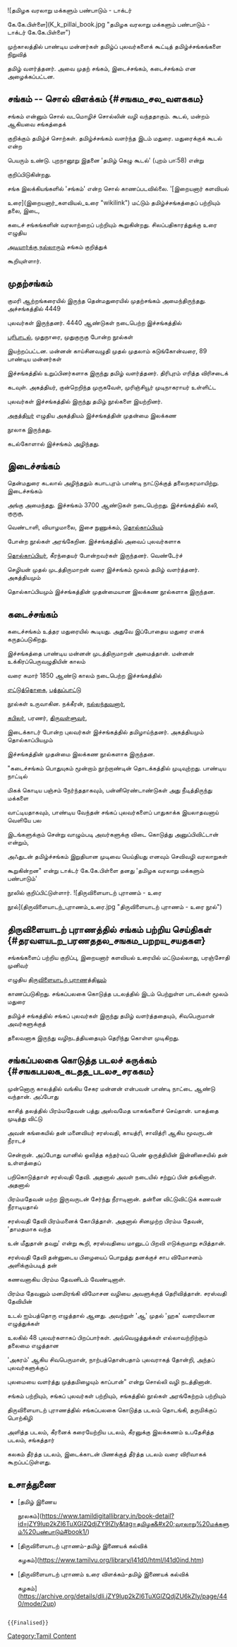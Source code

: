 ![தமிழக வரலாறு மக்களும் பண்பாடும் - டாக்டர்
கே.கே.பிள்ளை](K_k_pillai_book.jpg "தமிழக வரலாறு மக்களும் பண்பாடும் - டாக்டர் கே.கே.பிள்ளை")
முற்காலத்தில் பாண்டிய மன்னர்கள் தமிழ்ப் புலவர்களைக் கூட்டித் தமிழ்ச்சங்கங்களை நிறுவித்
தமிழ் வளர்த்தனர். அவை முதற் சங்கம், இடைச்சங்கம், கடைச்சங்கம் என அழைக்கப்பட்டன.

## சங்கம் -- சொல் விளக்கம் {#சஙகம_சல_வளககம}

சங்கம் என்னும் சொல் வடமொழிச் சொல்லின் வழி வந்ததாகும். கூடல், மன்றம் ஆகியவை சங்கத்தைக்
குறிக்கும் தமிழ்ச் சொற்கள். தமிழ்ச்சங்கம் வளர்ந்த இடம் மதுரை. மதுரைக்குக் கூடல் என்ற
பெயரும் உண்டு. புறநானூறு இதனை \'தமிழ் கெழு கூடல்' (புறம் பா:58) என்று
குறிப்பிடுகின்றது.

சங்க இலக்கியங்களில் \'சங்கம்' என்ற சொல் காணப்படவில்லை. \'[இறையனார் களவியல்
உரை](இறையனார்_களவியல்_உரை "wikilink") மட்டும் தமிழ்ச்சங்கத்தைப் பற்றியும் தலை, இடை,
கடைச் சங்கங்களின் வரலாற்றைப் பற்றியும் கூறுகின்றது. சிலப்பதிகாரத்துக்கு உரை எழுதிய
[அடியார்க்கு நல்லாரும்](அடியார்க்கு_நல்லார் "wikilink") சங்கம் குறித்துக்
கூறியுள்ளார்.

## முதற்சங்கம்

குமரி ஆற்றங்கரையில் இருந்த தென்மதுரையில் முதற்சங்கம் அமைந்திருந்தது. அச்சங்கத்தில் 4449
புலவர்கள் இருந்தனர். 4440 ஆண்டுகள் நடைபெற்ற இச்சங்கத்தில்
[பரிபாடல்](பரிபாடல் "wikilink"), முதுநாரை, முதுகுருகு போன்ற நூல்கள்
இயற்றப்பட்டன. மன்னன் காய்சினவழுதி முதல் முதலாம் கடுங்கோன்வரை, 89 பாண்டிய மன்னர்கள்
இச்சங்கத்தில் உறுப்பினர்களாக இருந்து தமிழ் வளர்த்தனர். திரிபுரம் எரித்த விரிசடைக்
கடவுள். அகத்தியர், குன்றெறிந்த முருகவேள், முரிஞ்சியூர் முடிநாகராயர் உள்ளிட்ட
புலவர்கள் இச்சங்கத்தில் இருந்து தமிழ் நூல்களை இயற்றினர்.
[அகத்தியர்](அகத்தியர் "wikilink") எழுதிய அகத்தியம் இச்சங்கத்தின் முதன்மை இலக்கண
நூலாக இருந்தது.

கடல்கோளால் இச்சங்கம் அழிந்தது.

## இடைச்சங்கம்

தென்மதுரை கடலால் அழிந்ததும் கபாடபுரம் பாண்டி நாட்டுக்குத் தலைநகரமாயிற்று. இடைச்சங்கம்
அங்கு அமைந்தது. இச்சங்கம் 3700 ஆண்டுகள் நடைபெற்றது. இச்சங்கத்தில் கலி, குருகு,
வெண்டாளி, வியாழமாலை, இசை நுணுக்கம், [தொல்காப்பியம்](தொல்காப்பியம் "wikilink")
போன்ற நூல்கள் அரங்கேறின. இச்சங்கத்தில் அவைப் புலவர்களாக
[தொல்காப்பியர்](தொல்காப்பியர் "wikilink"), கீரந்தையர் போன்றவர்கள் இருந்தனர். வெண்டேர்ச்
செழியன் முதல் முடத்திருமாறன் வரை இச்சங்கம் மூலம் தமிழ் வளர்த்தனர். அகத்தியமும்
தொல்காப்பியமும் இச்சங்கத்தின் முதன்மையான இலக்கண நூல்களாக இருந்தன.

## கடைச்சங்கம்

கடைச்சங்கம் உத்தர மதுரையில் கூடியது. அதுவே இப்போதைய மதுரை எனக் கருதப்படுகிறது.
இச்சங்கத்தை பாண்டிய மன்னன் முடத்திருமாறன் அமைத்தான். மன்னன் உக்கிரப்பெருவழுதியின் காலம்
வரை சுமார் 1850 ஆண்டு காலம் நடைபெற்ற இச்சங்கத்தில்
[எட்டுத்தொகை](எட்டுத்தொகை "wikilink"), [பத்துப்பாட்டு](பத்துப்பாட்டு "wikilink")
நூல்கள் உருவாகின. நக்கீரன், [நல்லந்துவனார்](நல்லந்துவனார் "wikilink"),
[கபிலர்](கபிலர் "wikilink"), பரணர், [திருவள்ளுவர்](திருவள்ளுவர் "wikilink"),
இடைக்காடர் போன்ற புலவர்கள் இச்சங்கத்தில் தமிழாய்ந்தனர். அகத்தியமும் தொல்காப்பியமும்
இச்சங்கத்தின் முதன்மை இலக்கண நூல்களாக இருந்தன.

\"கடைச்சங்கம் பொதுயுகம் மூன்றாம் நூற்றாண்டின் தொடக்கத்தில் முடிவுற்றது. பாண்டிய நாட்டில்
மிகக் கொடிய பஞ்சம் நேர்ந்ததாகவும், பன்னிரெண்டாண்டுகள் அது நீடித்திருந்து மக்களை
வாட்டியதாகவும், பாண்டிய வேந்தன் சங்கப் புலவர்களைப் பாதுகாக்க இயலாதவனாய் வெளியே பல
இடங்களுக்கும் சென்று வாழும்படி அவர்களுக்கு விடை கொடுத்து அனுப்பிவிட்டான் என்றும்,
அஃதுடன் தமிழ்ச்சங்கம் இறுதியான முடிவை யெய்தியது எனவும் செவிவழி வரலாறுகள்
கூறுகின்றன\" என்று டாக்டர் கே.கே.பிள்ளை தனது 'தமிழக வரலாறு மக்களும் பண்பாடும்'
நூலில் குறிப்பிட்டுள்ளார். ![திருவிளையாடற் புராணம் - உரை
நூல்](திருவிளையாடற்_புராணம்_உரை.jpg "திருவிளையாடற் புராணம் - உரை நூல்")

## திருவிளையாடற் புராணத்தில் சங்கம் பற்றிய செய்திகள் {#தரவளயடற_பரணததல_சஙகம_பறறய_சயதகள}

சங்கங்களைப் பற்றிய குறிப்பு, இறையனார் களவியல் உரையில் மட்டுமல்லாது, பரஞ்சோதி முனிவர்
எழுதிய [திருவிளையாடற் புராணத்திலும்](திருவிளையாடற்_புராணம் "wikilink")
காணப்படுகிறது. சங்கப்பலகை கொடுத்த படலத்தில் இடம் பெற்றுள்ள பாடல்கள் மூலம் மதுரை
தமிழ்ச் சங்கத்தில் சங்கப் புலவர்கள் இருந்து தமிழ் வளர்த்ததையும், சிவபெருமான் அவர்களுக்குத்
தலைவனாக இருந்து வழிநடத்தியதையும் தெரிந்து கொள்ள முடிகிறது.

## சங்கப்பலகை கொடுத்த படலச் சுருக்கம் {#சஙகபபலக_கடதத_படலச_சரககம}

முன்னொரு காலத்தில் வங்கிய சேகர மன்னன் என்பவன் பாண்டி நாட்டை ஆண்டு வந்தான். அப்போது
காசித் தலத்தில் பிரம்மதேவன் பத்து அஸ்வமேத யாகங்களைச் செய்தான். யாகத்தை முடித்து விட்டு
அவன் கங்கையில் தன் மனைவியர் சரஸ்வதி, காயத்ரி, சாவித்ரி ஆகிய மூவருடன் நீராடச்
சென்றான். அப்போது வானில் ஒலித்த கந்தர்வப் பெண் ஒருத்தியின் இன்னிசையில் தன் உள்ளத்தைப்
பறிகொடுத்தாள் சரஸ்வதி தேவி. அதனால் அவள் நடையில் சற்றுப் பின் தங்கினாள். அதனால்
பிரம்மதேவன் மற்ற இருவருடன் சேர்ந்து நீராடினான். தன்னை விட்டுவிட்டுக் கணவன் நீராடியதால்
சரஸ்வதி தேவி பிரம்மனைக் கோபித்தாள். அதனால் சினமுற்ற பிரம்ம தேவன், \'தாமதமாக வந்த
உன் மீதுதான் தவறு' என்று கூறி, சரஸ்வதியை மானுடப் பிறவி எடுக்குமாறு சபித்தான்.

சரஸ்வதி தேவி தன்னுடைய பிழையைப் பொறுத்து தனக்குச் சாப விமோசனம் அளிக்கும்படித் தன்
கணவனாகிய பிரம்ம தேவனிடம் வேண்டினாள்.

பிரம்ம தேவனும் மனமிரங்கி விமோசன வழியை அவளுக்குத் தெரிவித்தான். சரஸ்வதி தேவியின்
உடல் ஐம்பத்தொரு எழுத்தால் ஆனது. அவற்றுள் \'ஆ' முதல் \'ஹக' வரையிலான எழுத்துக்கள்
உலகில் 48 புலவர்களாகப் பிறப்பார்கள். அவ்வெழுத்துக்கள் எல்லாவற்றிற்கும் தலைமை எழுத்தான
\'அகரம்' ஆகிய சிவபெருமான், நாற்பத்தொன்பதாம் புலவராகத் தோன்றி, அந்தப் புலவர்களுக்குப்
புலமையை வளர்த்து முத்தமிழையும் காப்பான்\" என்று சொல்லி வழி நடத்தினான்.

சங்கம் பற்றியும், சங்கப் புலவர்கள் பற்றியும், சங்கத்தில் நூல்கள் அரங்கேற்றம் பற்றியும்
திருவிளையாடற் புராணத்தில் சங்கப்பலகை கொடுத்த படலம் தொடங்கி, தருமிக்குப் பொற்கிழி
அளித்த படலம், கீரனைக் கரையேற்றிய படலம், கீரனுக்கு இலக்கணம் உபதேசித்த படலம், சங்கத்தார்
கலகம் தீர்த்த படலம், இடைக்காடன் பிணக்குத் தீர்த்த படலம் வரை விரிவாகக் கூறப்பட்டுள்ளது.

## உசாத்துணை

-   [தமிழ் இணைய
    நூலகம்](https://www.tamildigitallibrary.in/book-detail?id=jZY9lup2kZl6TuXGlZQdjZY9lZly&tag=தமிழக&#x20;வரலாறு%20மக்களும்%20பண்பாடும்#book1/)
-   [திருவிளையாடற் புராணம்-தமிழ் இணையக் கல்விக்
    கழகம்](https://www.tamilvu.org/library/l41d0/html/l41d0ind.htm)
-   [திருவிளையாடற் புராணம் உரை விளக்கம்-தமிழ் இணையக் கல்விக்
    கழகம்](https://archive.org/details/dli.jZY9lup2kZl6TuXGlZQdjZU6kZIy/page/440/mode/2up)

```{=mediawiki}
{{Finalised}}
```
[Category:Tamil Content](Category:Tamil_Content "wikilink")
